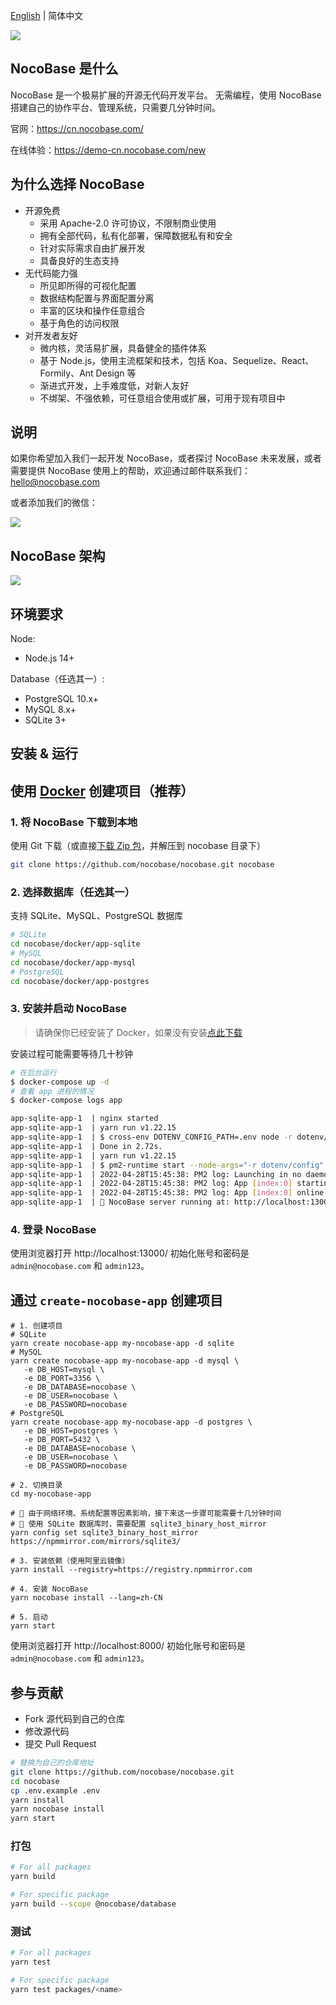 [English](./README.md) | 简体中文

![](https://www.nocobase.com/images/demo/11.png)  

NocoBase 是什么
----------
NocoBase 是一个极易扩展的开源无代码开发平台。
无需编程，使用 NocoBase 搭建自己的协作平台、管理系统，只需要几分钟时间。 

官网：https://cn.nocobase.com/

在线体验：https://demo-cn.nocobase.com/new

为什么选择 NocoBase
----------
- 开源免费
   - 采用 Apache-2.0 许可协议，不限制商业使用
   - 拥有全部代码，私有化部署，保障数据私有和安全
   - 针对实际需求自由扩展开发
   - 具备良好的生态支持
- 无代码能力强
   - 所见即所得的可视化配置
   - 数据结构配置与界面配置分离
   - 丰富的区块和操作任意组合
   - 基于角色的访问权限
- 对开发者友好
   - 微内核，灵活易扩展，具备健全的插件体系
   - 基于 Node.js，使用主流框架和技术，包括 Koa、Sequelize、React、Formily、Ant Design 等
   - 渐进式开发，上手难度低，对新人友好
   - 不绑架、不强依赖，可任意组合使用或扩展，可用于现有项目中

说明
----------

如果你希望加入我们一起开发 NocoBase，或者探讨 NocoBase 未来发展，或者需要提供 NocoBase 使用上的帮助，欢迎通过邮件联系我们：hello@nocobase.com  

或者添加我们的微信：  

![](https://www.nocobase.com/images/wechat.png)  


NocoBase 架构
----------
![](https://docs.nocobase.com/static/NocoBase.c9542b1f.png)


环境要求
----------

Node:

- Node.js 14+

Database（任选其一）:

- PostgreSQL 10.x+
- MySQL 8.x+
- SQLite 3+

安装 & 运行
----------

## 使用 [Docker](https://docs.docker.com/get-docker/) 创建项目（推荐）

### 1. 将 NocoBase 下载到本地

使用 Git 下载（或直接[下载 Zip 包](https://github.com/nocobase/nocobase/archive/refs/heads/main.zip)，并解压到 nocobase 目录下）

```bash
git clone https://github.com/nocobase/nocobase.git nocobase
```

### 2. 选择数据库（任选其一）

支持 SQLite、MySQL、PostgreSQL 数据库

```bash
# SQLite
cd nocobase/docker/app-sqlite
# MySQL
cd nocobase/docker/app-mysql
# PostgreSQL
cd nocobase/docker/app-postgres
```

### 3. 安装并启动 NocoBase

> 请确保你已经安装了 Docker，如果没有安装[点此下载](https://docs.docker.com/get-docker/)

安装过程可能需要等待几十秒钟

```bash
# 在后台运行
$ docker-compose up -d
# 查看 app 进程的情况
$ docker-compose logs app

app-sqlite-app-1  | nginx started
app-sqlite-app-1  | yarn run v1.22.15
app-sqlite-app-1  | $ cross-env DOTENV_CONFIG_PATH=.env node -r dotenv/config packages/app/server/lib/index.js install -s
app-sqlite-app-1  | Done in 2.72s.
app-sqlite-app-1  | yarn run v1.22.15
app-sqlite-app-1  | $ pm2-runtime start --node-args="-r dotenv/config" packages/app/server/lib/index.js -- start
app-sqlite-app-1  | 2022-04-28T15:45:38: PM2 log: Launching in no daemon mode
app-sqlite-app-1  | 2022-04-28T15:45:38: PM2 log: App [index:0] starting in -fork mode-
app-sqlite-app-1  | 2022-04-28T15:45:38: PM2 log: App [index:0] online
app-sqlite-app-1  | 🚀 NocoBase server running at: http://localhost:13000/
```

### 4. 登录 NocoBase

使用浏览器打开 http://localhost:13000/ 初始化账号和密码是 `admin@nocobase.com` 和 `admin123`。

## 通过 `create-nocobase-app` 创建项目

~~~shell
# 1. 创建项目
# SQLite
yarn create nocobase-app my-nocobase-app -d sqlite
# MySQL
yarn create nocobase-app my-nocobase-app -d mysql \
   -e DB_HOST=mysql \
   -e DB_PORT=3356 \
   -e DB_DATABASE=nocobase \
   -e DB_USER=nocobase \
   -e DB_PASSWORD=nocobase
# PostgreSQL
yarn create nocobase-app my-nocobase-app -d postgres \
   -e DB_HOST=postgres \
   -e DB_PORT=5432 \
   -e DB_DATABASE=nocobase \
   -e DB_USER=nocobase \
   -e DB_PASSWORD=nocobase

# 2. 切换目录
cd my-nocobase-app

# 📢 由于网络环境、系统配置等因素影响，接下来这一步骤可能需要十几分钟时间
# 📢 使用 SQLite 数据库时，需要配置 sqlite3_binary_host_mirror
yarn config set sqlite3_binary_host_mirror https://npmmirror.com/mirrors/sqlite3/

# 3. 安装依赖（使用阿里云镜像）
yarn install --registry=https://registry.npmmirror.com

# 4. 安装 NocoBase
yarn nocobase install --lang=zh-CN

# 5. 启动
yarn start
~~~

使用浏览器打开 http://localhost:8000/ 初始化账号和密码是 `admin@nocobase.com` 和 `admin123`。

## 参与贡献

- Fork 源代码到自己的仓库
- 修改源代码
- 提交 Pull Request

```bash
# 替换为自己的仓库地址
git clone https://github.com/nocobase/nocobase.git
cd nocobase
cp .env.example .env
yarn install
yarn nocobase install
yarn start
```

### 打包

```bash
# For all packages
yarn build

# For specific package
yarn build --scope @nocobase/database
```

### 测试

```bash
# For all packages
yarn test

# For specific package
yarn test packages/<name>
```
